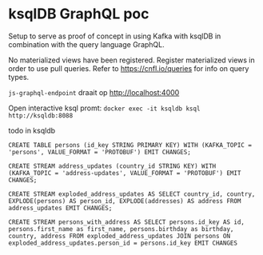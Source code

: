 # ksqlDB GraphQL poc

Setup to serve as proof of concept in using Kafka with ksqlDB in combination with the query language GraphQL.

No materialized views have been registered. Register materialized views in order to use pull queries. Refer to https://cnfl.io/queries for info on query types.

`js-graphql-endpoint` draait op [http://localhost:4000](http://localhost:4000)

Open interactive ksql promt: `docker exec -it ksqldb ksql http://ksqldb:8088`

todo in ksqldb

`CREATE TABLE persons (id_key STRING PRIMARY KEY) WITH (KAFKA_TOPIC = 'persons', VALUE_FORMAT = 'PROTOBUF') EMIT CHANGES;`

`CREATE STREAM address_updates (country_id STRING KEY) WITH (KAFKA_TOPIC = 'address-updates', VALUE_FORMAT = 'PROTOBUF') EMIT CHANGES;`

`CREATE STREAM exploded_address_updates AS SELECT country_id, country, EXPLODE(persons) AS person_id, EXPLODE(addresses) AS address FROM address_updates EMIT CHANGES;`

`CREATE STREAM persons_with_address AS SELECT persons.id_key AS id, persons.first_name as first_name, persons.birthday as birthday, country, address FROM exploded_address_updates JOIN persons ON exploded_address_updates.person_id = persons.id_key EMIT CHANGES`
